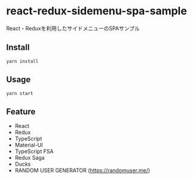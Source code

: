 # react-redux-sidemenu-spa-sample
React・Reduxを利用したサイドメニューのSPAサンプル

## Install

```
yarn install
```

## Usage

```
yarn start
```

## Feature
- React
- Redux
- TypeScript
- Material-UI
- TypeScript FSA
- Redux Saga
- Ducks
- RANDOM USER GENERATOR (https://randomuser.me/)

